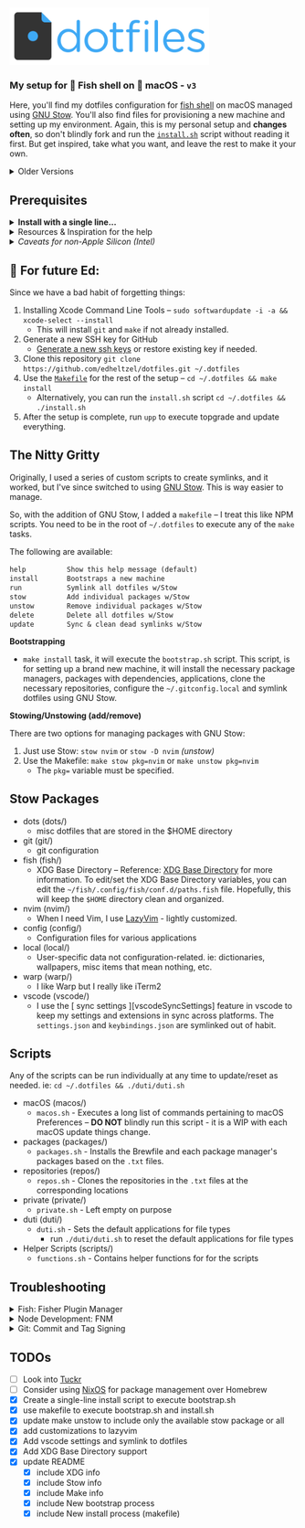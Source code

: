 <img src="local/.local/__images/dotfiles-logo.png" alt="dotfiles logo" width="350">

### My setup for 🐠 Fish shell on  macOS - `v3`

Here, you'll find my dotfiles configuration for [fish shell][fishshell] on macOS managed using [GNU Stow][STOW]. You'll also find files for provisioning a new machine and setting up my environment. Again, this is my personal setup and **changes often**, so don't blindly fork and run the [`install.sh`][installFile] script without reading it first. But get inspired, take what you want, and leave the rest to make it your own.

<details>
  <summary>Older Versions</summary>
  
  - [v1](https://github.com/edheltzel/dotfiles/tree/v1)
  - [v2](https://github.com/edheltzel/dotfiles/tree/v2)
</details>


## Prerequisites

<details>
  <summary><strong>Install with a single line...</strong></summary>

  I have not tested this on a fresh install, so this could break your setup. I'd suggest you read through the `bootstrap.sh` and `install.sh` scripts and the `Makefile` before running this command.

  In theory, this will clone the repository and install everything outlined below. Again, In theory.
  ```shell
  bash -c "`curl -fsSL https://raw.githubusercontent.com/edheltzel/dotfiles/master/bootstrap.sh`"
  ```
</details>

<details>
  <summary>Resources & Inspiration for the help</summary>

  Below are the resources I used to get to this point in my setup.

  - [dotfiles.github.io][ThanksGithub]
    - [utilities][ThanksGHUtils]
    - [inspiration][ThanksGHInspiration]
  - [kalis.me blog post][ThanksKalis]
  - [Lissy93 dotfiles][ThanksLissy]
  - [jakewiesler.com blog post][ThanksJake]

</details>

<details>
  <summary><em>Caveats for non-Apple Silicon (Intel)</em></summary>
  If you are on any version of macOS that uses AFPS, you'll need to disable the SIP.
  First check to see if SIP is enabled or not.

  ```shell
  csrutil status
  ```

  output should read:

  ```shell
  System Integrity Protection status: enabled.
  ```

  If your SIP is enabled, then follow the next steps to disable it – Assuming that you know what you're doing, here is how to turn off System Integrity Protection on your Mac.

  1. Turn off your Mac (Apple > Shut Down).
  2. Hold down Command-R and press the Power button. Keep holding Command-R until the Apple logo appears.
  3. Wait for OS X to boot into the OS X Utilities window.
  4. Choose Utilities > Terminal.
  5. Enter csrutil _disable_.
  6. Enter reboot.
  7. `csrutil status` -> should read `System Integrity Protection status: disabled.`
</details>

## 👋 For future Ed:

Since we have a bad habit of forgetting things:

1. Installing Xcode Command Line Tools – `sudo softwardupdate -i -a && xcode-select --install`
    - This will install `git` and `make` if not already installed.
2. Generate a new SSH key for GitHub
    - [Generate a new ssh keys][GENSSHKEY] or restore existing key if needed.
3. Clone this repository `git clone https://github.com/edheltzel/dotfiles.git ~/.dotfiles`
4. Use the [`Makefile`](makefile) for the rest of the setup – `cd ~/.dotfiles && make install`
    - Alternatively, you can run the `install.sh` script `cd ~/.dotfiles && ./install.sh`
5. After the setup is complete, run `upp` to execute topgrade and update everything.

## The Nitty Gritty

Originally, I used a series of custom scripts to create symlinks, and it worked, but I've since switched to using [GNU Stow][STOW]. This is way easier to manage.

So, with the addition of GNU Stow, I added a `makefile` – I treat this like NPM scripts. You need to be in the root of `~/.dotfiles` to execute any of the `make` tasks.

The following are available:

```shell
help          Show this help message (default)
install       Bootstraps a new machine
run           Symlink all dotfiles w/Stow
stow          Add individual packages w/Stow
unstow        Remove individual packages w/Stow
delete        Delete all dotfiles w/Stow
update        Sync & clean dead symlinks w/Stow
```

**Bootstrapping**

- `make install` task, it will execute the `bootstrap.sh` script. This script, is for setting up a brand new machine, it will install the necessary package managers, packages with dependencies, applications, clone the necessary repositories, configure the `~/.gitconfig.local` and symlink dotfiles using GNU Stow.

**Stowing/Unstowing (add/remove)**

There are two options for managing packages with GNU Stow:

1. Just use Stow: `stow nvim` or `stow -D nvim` _(unstow)_
2. Use the Makefile: `make stow pkg=nvim` or `make unstow pkg=nvim`
    - The `pkg=` variable must be specified.

## Stow Packages

- dots (dots/)
  - misc dotfiles that are stored in the $HOME directory
- git (git/)
  - git configuration
- fish (fish/)
  - XDG Base Directory – Reference: [XDG Base Directory][XDGRef] for more information. To edit/set the XDG Base Directory variables, you can edit the `~/fish/.config/fish/conf.d/paths.fish` file. Hopefully, this will keep the `$HOME` directory clean and organized.
- nvim (nvim/)
  - When I need Vim, I use [LazyVim](lazyVim) - lightly customized.
- config (config/)
  - Configuration files for various applications
- local (local/)
  - User-specific data not configuration-related. ie: dictionaries, wallpapers, misc items that mean nothing, etc.
- warp (warp/)
  - I like Warp but I really like iTerm2
- vscode (vscode/)
  - I use the [ sync settings ][vscodeSyncSettings] feature in vscode to keep my settings and extensions in sync across platforms. The `settings.json` and `keybindings.json` are symlinked out of habit.

## Scripts

Any of the scripts can be run individually at any time to update/reset as needed. ie: `cd ~/.dotfiles && ./duti/duti.sh`

- macOS (macos/)
  - `macos.sh` - Executes a long list of commands pertaining to macOS Preferences – **DO NOT** blindly run this script - it is a WIP with each macOS update things change.
- packages (packages/)
  - `packages.sh` - Installs the Brewfile and each package manager's packages based on the `.txt` files.
- repositories (repos/)
  - `repos.sh` - Clones the repositories in the `.txt` files at the corresponding locations
- private (private/)
  - `private.sh` - Left empty on purpose
- duti (duti/)
  - `duti.sh` - Sets the default applications for file types
    - run `./duti/duti.sh` to reset the default applications for file types
- Helper Scripts (scripts/)
  - `functions.sh` - Contains helper functions for for the scripts

## Troubleshooting
<details>
  <summary>Fish: Fisher Plugin Manager</summary>
  In the past, Fisher (fish plugin manager) would do something weird or introduce a breaking change - just reinstall Fisher.

  ```bash
  curl -sL https://raw.githubusercontent.com/jorgebucaran/fisher/main/functions/fisher.fish | source && fisher install jorgebucaran/fisher
  ```
</details>
<details>
  <summary>Node Development: FNM</summary>

  Node Version switching for Node development, takes advantage of [fnm](https://github.com/Schniz/fnm) for managing Node versions, which supports both `.nvmrc` and `.node-version` files.

  - If not already installed from the Brewfile, install `fnm`:

  ```shell
  brew install fnm
  ```

  For Fish Completions run:

  ```shell
  fnm completions --shell fish
  ```

  Make sure you run:

  ```shell
  make update #updates all stow packages
  OR
  make stow pkg=fish
  ```

  Enable auto switch of Node versions with `.node-version` or `.nvmrc` files

  ```shell
  # auto runs: fnm use
  fnm env --use-on-cd | source
  ```
  Which each Node version change, enabling `corepack` is necessary to ensure that `pnpm` and `yarn` are available.

  ```shell
  npm install --global $(cat node_packages.txt)
  ```
</details>
<details>
  <summary>Git: Commit and Tag Signing</summary>

  **SSH Signing**

  I use SSH commit signing over GPG. GPG is there if I need it, but I prefer SSH. For a few resources to help get this setup:

  - [Git Merge Workshop - Simplify Signing with SSH](https://github.com/git-merge-workshops/simplify-signing-with-ssh/tree/main)
  - [Gitlab SSH Commit Signing Doc](https://docs.gitlab.com/ee/user/project/repository/ssh_signed_commits/)

  The `.gitconfig` includes `.gitconfig.local`

  ```shell
    [meta]
      isLocalConfig = true
    [user]
      signingkey = PATH_TO_YOUR_KEY
    [gpg "ssh"]
      allowedSignersFile = PATH_TO_YOUR_ALLOWED_SIGNERS_FILE
  ```
  If you choose to use this, make sure you look at that `./git/git.sh`; this script is where the provisioning of `.gitconfig.local` happens.
<details>
  <summary>GPG Commit Signing - <em>optional</em></summary>

  GPG signing is set to `TRUE` by default. If you rather not enable GPG then execute: `git config --global commit.gpgsign false` and remove the GPG packages from the [Brewfile](https://github.com/edheltzel/dotfiles/blob/master/packages/Brewfile).

  [renew expired gpg](https://gist.github.com/krisleech/760213ed287ea9da85521c7c9aac1df0)

  [Generate new key and assign to global git config](https://gist.github.com/paolocarrasco/18ca8fe6e63490ae1be23e84a7039374#:~:text=It%20means%20that%20is%20not,secret%20keys%20available%20in%20GPG.)

  main take away:

  - `gpg --list-secret-keys --keyid-format=long`
  - Copy key
  - set key for your git user
    - `git config --global user.signingkey <your key>`
  - If you need help setting this up GPG:
    - follow the Github article for [Signing Commits](https://help.github.com/en/articles/signing-commits) to set up you GPG key(s).
    - I found this [GIST helpful](https://gist.github.com/cezaraugusto/2c91d141ddec026753051ffcace3f1f2)
    - To get VSCode setup follow this [article](https://dev.to/devmount/signed-git-commits-in-vs-code-36do)
  - **Please Note** if you used the [Brewfile](https://github.com/edheltzel/dotfiles/blob/master/packages/Brewfile), Cask installed the macOS [GPG Suite](https://gpgtools.org/) via `cask 'gpg-suite-no-mail'` -- _(alternatively)_ update the [Brewfile](https://github.com/edheltzel/dotfiles/blob/master/packages/Brewfile) with `cask 'gpg-suite' to include GPGMail.
</details>
</details>

## TODOs

- [ ] Look into [Tuckr](https://github.com/RaphGL/Tuckr)
- [ ] Consider using [NixOS](https://nixos.org/) for package management over Homebrew
- [x] Create a single-line install script to execute bootstrap.sh
- [x] use makefile to execute bootstrap.sh and install.sh
- [x] update make unstow to include only the available stow package or all
- [x] add customizations to lazyvim
- [x] Add vscode settings and symlink to dotfiles
- [x] Add XDG Base Directory support
- [x] update README
  - [x] include XDG info
  - [x] include Stow info
  - [x] include Make info
  - [x] include New bootstrap process
  - [x] include New install process (makefile)

[XDGRef]: https://specifications.freedesktop.org/basedir-spec/basedir-spec-latest.html
[STOW]: https://www.gnu.org/software/stow/
[GENSSHKEY]: https://docs.github.com/en/github/authenticating-to-github/generating-a-new-ssh-key-and-adding-it-to-the-ssh-agent
[lazyVim]: https://www.lazyvim.org/
[vscodeSyncSetting]: https://code.visualstudio.com/docs/editor/settings-sync
[fishshell]: https://fishshell.com/
[installFile]: https://github.com/edheltzel/dotfiles/blob/master/install.sh
[ThanksGithub]: https://dotfiles.github.io/
[ThanksGHInspiration]: https://dotfiles.github.io/inspiration
[ThanksGHUtils]: https://dotfiles.github.io/utilities/
[ThanksKalis]: https://kalis.me/dotfiles-automating-macos-system-configuration/
[ThanksLissy]: https://github.com/lissy93/dotfiles
[ThanksJake]: https://www.jakewiesler.com/blog/managing-dotfiles
